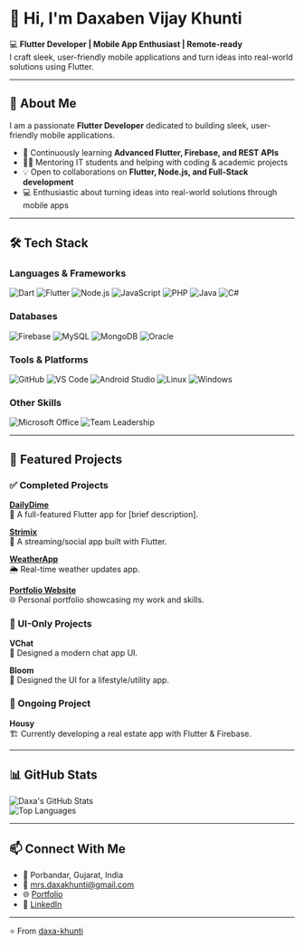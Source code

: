 # 👋 Hi, I'm Daxaben Vijay Khunti

💻 **Flutter Developer | Mobile App Enthusiast | Remote-ready**  
I craft sleek, user-friendly mobile applications and turn ideas into real-world solutions using Flutter.  

---

## 🚀 About Me
I am a passionate **Flutter Developer** dedicated to building sleek, user-friendly mobile applications.  
- 🌱 Continuously learning **Advanced Flutter, Firebase, and REST APIs**  
- 👩‍🏫 Mentoring IT students and helping with coding & academic projects  
- 💡 Open to collaborations on **Flutter, Node.js, and Full-Stack development**  
- 💻 Enthusiastic about turning ideas into real-world solutions through mobile apps


---

## 🛠 Tech Stack

### Languages & Frameworks
![Dart](https://img.shields.io/badge/Dart-0175C2?style=for-the-badge&logo=dart&logoColor=white)
![Flutter](https://img.shields.io/badge/Flutter-02569B?style=for-the-badge&logo=flutter&logoColor=white)
![Node.js](https://img.shields.io/badge/Node.js-339933?style=for-the-badge&logo=node.js&logoColor=white)
![JavaScript](https://img.shields.io/badge/JavaScript-F7DF1E?style=for-the-badge&logo=javascript&logoColor=black)
![PHP](https://img.shields.io/badge/PHP-777BB4?style=for-the-badge&logo=php&logoColor=white)
![Java](https://img.shields.io/badge/Java-007396?style=for-the-badge&logo=java&logoColor=white)
![C#](https://img.shields.io/badge/C%23-239120?style=for-the-badge&logo=c-sharp&logoColor=white)

### Databases
![Firebase](https://img.shields.io/badge/Firebase-FFCA28?style=for-the-badge&logo=firebase&logoColor=black)
![MySQL](https://img.shields.io/badge/MySQL-4479A1?style=for-the-badge&logo=mysql&logoColor=white)
![MongoDB](https://img.shields.io/badge/MongoDB-47A248?style=for-the-badge&logo=mongodb&logoColor=white)
![Oracle](https://img.shields.io/badge/Oracle-F80000?style=for-the-badge&logo=oracle&logoColor=white)

### Tools & Platforms
![GitHub](https://img.shields.io/badge/GitHub-181717?style=for-the-badge&logo=github&logoColor=white)
![VS Code](https://img.shields.io/badge/VS%20Code-007ACC?style=for-the-badge&logo=visual-studio-code&logoColor=white)
![Android Studio](https://img.shields.io/badge/Android%20Studio-3DDC84?style=for-the-badge&logo=android-studio&logoColor=white)
![Linux](https://img.shields.io/badge/Linux-FCC624?style=for-the-badge&logo=linux&logoColor=black)
![Windows](https://img.shields.io/badge/Windows-0078D6?style=for-the-badge&logo=windows&logoColor=white)

### Other Skills
![Microsoft Office](https://img.shields.io/badge/Microsoft_Office-D83B01?style=for-the-badge&logo=microsoft-office&logoColor=white)
![Team Leadership](https://img.shields.io/badge/Team_Leadership-4CAF50?style=for-the-badge&logo=adobe-illustrator&logoColor=white)


---

## 📂 Featured Projects

### ✅ Completed Projects

**[DailyDime](#)**  
📱 A full-featured Flutter app for [brief description].  

**[Strimix](https://github.com/daxa-khunti/Strimix)**  
📱 A streaming/social app built with Flutter.  

**[WeatherApp](https://github.com/daxa-khunti/weatherApp)**  
🌦 Real-time weather updates app.  

**[Portfolio Website](https://github.com/daxa-khunti/portfolio)**  
🌐 Personal portfolio showcasing my work and skills.  

### 🎨 UI-Only Projects

**VChat**  
🎨 Designed a modern chat app UI.  

**Bloom**  
🎨 Designed the UI for a lifestyle/utility app.  

### 🚧 Ongoing Project

**Housy**  
🏗 Currently developing a real estate app with Flutter & Firebase.  


---

## 📊 GitHub Stats
![Daxa's GitHub Stats](https://github-readme-stats.vercel.app/api?username=daxa-khunti&show_icons=true&theme=tokyonight)  
![Top Languages](https://github-readme-stats.vercel.app/api/top-langs/?username=daxa-khunti&layout=compact&theme=tokyonight)

---

## 📫 Connect With Me
- 📍 Porbandar, Gujarat, India  
- 📧 [mrs.daxakhunti@gmail.com](mailto:mrs.daxakhunti@gmail.com)  
- 🌐 [Portfolio](https://daxa-khunti.web.app)  
- 💼 [LinkedIn](https://www.linkedin.com/in/daksha-khunti-94a822378/)  

---

⭐️ From [daxa-khunti](https://github.com/daxa-khunti)
